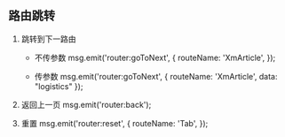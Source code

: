 <!--
 * @Author: wangtao
 * @Date: 2022-04-30 09:57:45
 * @LastEditors: 汪滔
 * @LastEditTime: 2022-04-30 10:00:07
 * @Description: file content
-->

## 路由跳转

1. 跳转到下一路由

   - 不传参数
     msg.emit('router:goToNext', {
     routeName: 'XmArticle',
     });

   - 传参数
     msg.emit('router:goToNext', {
     routeName: 'XmArticle',
     data: "logistics"
     });

2. 返回上一页
   msg.emit('router:back');

3. 重置
   msg.emit('router:reset', {
   routeName: 'Tab',
   });
